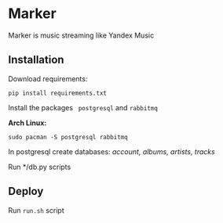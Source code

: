 # Marker
Marker is music streaming like Yandex Music

## Installation
Download requirements:

`pip install requirements.txt`

Install the packages ` postgresql` and `rabbitmq`

**Arch Linux:**

`sudo pacman -S postgresql rabbitmq`

In postgresql create databases: *account, albums, artists, tracks*

Run */db.py scripts

## Deploy

Run `run.sh` script